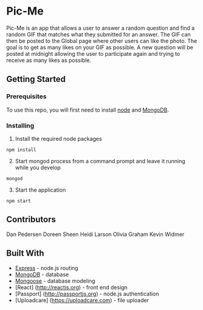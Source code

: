 # Pic-Me

Pic-Me is an app that allows a user to answer a random question and find a random GIF that matches what they submitted for an answer.  The GIF can then be posted to the Global page where other users can like the photo.  The goal is to get as many likes on your GIF as possible. A new question will be posted at midnight allowing the user to participate again and trying to receive as many likes as possible. 

## Getting Started

### Prerequisites

To use this repo, you will first need to install [node](https://nodejs.org/en/) and [MongoDB](https://docs.mongodb.com/manual/installation/).

### Installing

1. Install the required node packages

```
npm install
```

2. Start mongod process from a command prompt and leave it running while you develop

```
mongod
```

3. Start the application

```
npm start
```

## Contributors

Dan Pedersen
Doreen Sheen
Heidi Larson
Olivia Graham
Kevin Widmer

## Built With

* [Express](https://expressjs.com/) - node.js routing
* [MongoDB](https://www.mongodb.com/) - database
* [Mongoose](http://mongoosejs.com/) - database modeling
* [React] (http://reactjs.org) - front end design
* [Passport] (http://passportjs.org) - node.js authentication
* [Uploadcare] (https://uploadcare.com) - file uploader